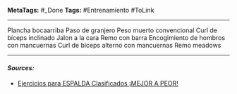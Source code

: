 **MetaTags:** #_Done
**Tags:** #Entrenamiento #ToLink 
- - -
Plancha bocaarriba
Paso de granjero
Peso muerto convencional
Curl de bíceps inclinado
Jalon a la cara
Remo con barra
Encogimiento de hombros con mancuernas
Curl de bíceps alterno con mancuernas
Remo meadows
- - - 
#### ***Sources:***
- [Ejercicios para ESPALDA Clasificados ¡MEJOR A PEOR!](https://www.youtube.com/watch?v=ocmgqJ3eJwI&t=545s)